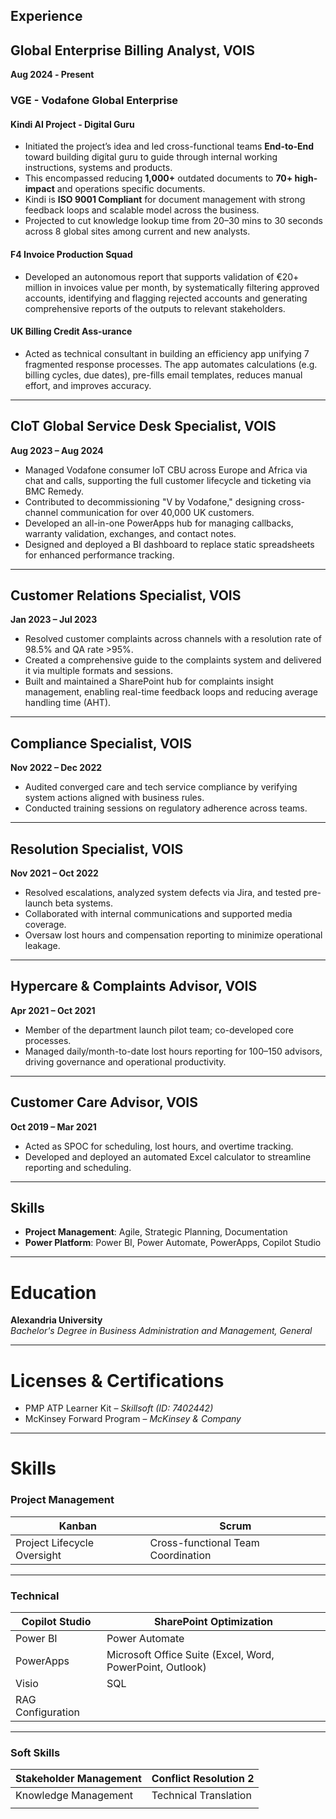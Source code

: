 
## Experience

## **Global Enterprise Billing Analyst, VOIS**  
**Aug 2024 ‐ Present**
### VGE - Vodafone Global Enterprise 
#### Kindi AI Project - Digital Guru 
-   Initiated the project’s idea and led cross-functional teams **End-to-End** toward building digital guru to guide through internal working instructions, systems and products.
- This encompassed reducing **1,000+** outdated documents to **70+ high-impact** and operations specific documents.
- Kindi is **ISO 9001 Compliant** for document management with strong feedback loops and scalable model across the business.
- Projected to cut knowledge lookup time from 20–30 mins to 30 seconds across 8 global sites among current and new analysts.  

#### F4 Invoice Production Squad
- Developed an autonomous report that supports validation of €20+ million in invoices value per month, by systematically filtering approved accounts, identifying and flagging rejected accounts and generating comprehensive reports of the outputs to relevant stakeholders.

#### UK Billing Credit Ass-urance
- Acted as technical consultant in building an efficiency app unifying 7 fragmented response processes. The app automates calculations (e.g. billing cycles, due dates), pre-fills email templates, reduces manual effort, and improves accuracy.

---

## **CIoT Global Service Desk Specialist, VOIS**  
**Aug 2023 – Aug 2024**  
- Managed Vodafone consumer IoT CBU across Europe and Africa via chat and calls, supporting the full customer lifecycle and ticketing via BMC Remedy.  
- Contributed to decommissioning "V by Vodafone," designing cross-channel communication for over 40,000 UK customers.  
- Developed an all-in-one PowerApps hub for managing callbacks, warranty validation, exchanges, and contact notes.  
- Designed and deployed a BI dashboard to replace static spreadsheets for enhanced performance tracking.

---

## **Customer Relations Specialist, VOIS**  
**Jan 2023 – Jul 2023**  
- Resolved customer complaints across channels with a resolution rate of 98.5% and QA rate >95%.  
- Created a comprehensive guide to the complaints system and delivered it via multiple formats and sessions.  
- Built and maintained a SharePoint hub for complaints insight management, enabling real-time feedback loops and reducing average handling time (AHT).

---

## **Compliance Specialist, VOIS**  
**Nov 2022 – Dec 2022**  
- Audited converged care and tech service compliance by verifying system actions aligned with business rules.  
- Conducted training sessions on regulatory adherence across teams.

---

## **Resolution Specialist, VOIS**  
**Nov 2021 – Oct 2022**  
- Resolved escalations, analyzed system defects via Jira, and tested pre-launch beta systems.  
- Collaborated with internal communications and supported media coverage.  
- Oversaw lost hours and compensation reporting to minimize operational leakage.

---

## **Hypercare & Complaints Advisor, VOIS**  
**Apr 2021 – Oct 2021**  
- Member of the department launch pilot team; co-developed core processes.  
- Managed daily/month-to-date lost hours reporting for 100–150 advisors, driving governance and operational productivity.

---

## **Customer Care Advisor, VOIS**  
**Oct 2019 – Mar 2021**  
- Acted as SPOC for scheduling, lost hours, and overtime tracking.  
- Developed and deployed an automated Excel calculator to streamline reporting and scheduling.

***

## Skills

* **Project Management**: Agile, Strategic Planning, Documentation
* **Power Platform**: Power BI, Power Automate, PowerApps, Copilot Studio
---

# **Education**
**Alexandria University**  
*Bachelor's Degree in Business Administration and Management, General*

---

# **Licenses & Certifications**
- PMP ATP Learner Kit – *Skillsoft (ID: 7402442)*  
- McKinsey Forward Program – *McKinsey & Company*

---

# **Skills**

### **Project Management**

| Kanban                     | Scrum                          |
|----------------------------|----------------------------------|
| Project Lifecycle Oversight | Cross-functional Team Coordination |

---

### **Technical**
| Copilot Studio                     | SharePoint Optimization                          |
|----------------------------|----------------------------------| 
| Power BI                                  | Power Automate                               |
| PowerApps                                 | Microsoft Office Suite (Excel, Word, PowerPoint, Outlook) |
| Visio                                     | SQL                                          |
| RAG Configuration                         |                                              |

---

### **Soft Skills**
| Stakeholder Management                     | Conflict Resolution 2                          |
|----------------------------|----------------------------------|
 Knowledge Management | Technical Translation    | Process Optimization   |
|      |                        |
